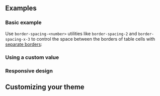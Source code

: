 <ApiTable
  rows=
/>

## Examples

### Basic example

Use `border-spacing-<number>` utilities like `border-spacing-2` and `border-spacing-x-3` to control the space between the borders of table cells with [separate borders](/docs/border-collapse#separating-table-borders):

### Using a custom value

### Responsive design

## Customizing your theme
